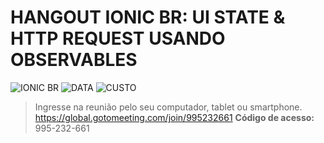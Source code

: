 # HANGOUT IONIC BR: UI STATE & HTTP REQUEST USANDO OBSERVABLES 
![IONIC BR](https://img.shields.io/badge/IONIC%20BR-%F0%9F%93%B2-blue) ![DATA](https://img.shields.io/badge/DATA-28%2F09-green)
![CUSTO](https://img.shields.io/badge/0800-GRATIS-red)

> Ingresse na reunião pelo seu computador, tablet ou smartphone. https://global.gotomeeting.com/join/995232661
**Código de acesso:** 995-232-661 





